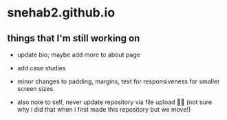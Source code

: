 # snehab2.github.io

## things that I'm still working on 
- update bio; maybe add more to about page
- add case studies
- minor changes to padding, margins, text for responsiveness for smaller screen sizes

- also note to self, never update repository via file upload 🙏🙏 (not sure why i did that when i first made this repository but we move!)
